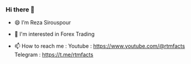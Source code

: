 ### Hi there 👋
- 😄 I’m Reza Sirouspour
- 👀 I'm interested in Forex Trading

- 📫 How to reach me :
Youtube : https://www.youtube.com/@rtmfacts
Telegram : https://t.me/rtmfacts

<!--
**rezasiruspour/rezasiruspour** is a ✨ _special_ ✨ repository because its `README.md` (this file) appears on your GitHub profile.

Here are some ideas to get you started:

- 🔭 I’m currently working on ...
- 🌱 I’m currently learning ...
- 👯 I’m looking to collaborate on ...
- 🤔 I’m looking for help with ...
- 💬 Ask me about ...
- 📫 How to reach me: ...
- 😄 Pronouns: ...
- ⚡ Fun fact: ...
-->
